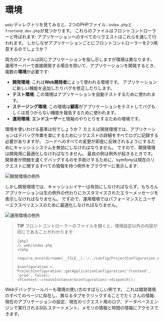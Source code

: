 環境
====

`web/`ディレクトリを見てみると、2つのPHPファイル: `index.php`と`frontend_dev.php`が見つかります。
これらのファイルはフロントコントローラーと呼ばれます:
アプリケーションへのすべてのリクエストはこれらを通して行われます。
しかしなぜアプリケーションごとにフロントコントローラーを2つ用意するのでしょうか？

両方のファイルは同じアプリケーションを指し示しますが環境は異なります。
運用サーバーで直接開発する場合を除いて、アプリケーションを開発するとき、複数の**環境**が必要です:

  * **開発環境**: これは**Web開発者**によって使われる環境です。
      アプリケーションに新しい機能を追加したりバグを修正したりします。
  * **テスト環境**: この環境はアプリケーションを自動テストするために使われます。
  * **ステージング環境**: この環境は**顧客**がアプリケーションをテストしてバグもしくは見つからない機能を報告するために使われます。
  * **運用環境**: **エンドユーザー**と情報のやりとりをするための環境です。

環境を使いわける基準は何でしょうか？
たとえば開発環境では、アプリケーションはデバッグ作業を楽にするためにリクエストの詳細をすべてログに記録する必要がありますが、
コードへのすべての変更が即座に反映されるようにするためにキャッシュシステムを無効にしなければなりません。
ですので、開発環境は開発用に最適化しなければなりません。
最良の例は例外が起きるときです。
開発者が問題を速くデバッグするのを手助けするために、symfonyは現在のリクエストに関するすべての情報を持つ例外をブラウザーに表示します:

![開発環境の例外](http://www.symfony-project.org/images/getting-started/1_4/exception_dev.png)

しかし開発環境では、キャッシュレイヤーは有効にしなければならず、もちろんアプリケーションは生の例外の代わりにカスタマイズされたエラーメッセージを表示しなければなりません。
ですので、運用環境ではパフォーマンスとユーザーエクスペリエンスのために最適化しなければなりません。

![運用環境の例外](http://www.symfony-project.org/images/getting-started/1_4/exception_prod.png)

>**TIP**
>フロントコントローラーのファイルを開くと、環境設定以外の内容が同じであることがわかります:
>
>     [php]
>     // web/index.php
>     <?php
>
>     require_once(dirname(__FILE__).'/../config/ProjectConfiguration.class.php');
>
>     $configuration = ProjectConfiguration::getApplicationConfiguration('frontend', 'prod', false);
>     sfContext::createInstance($configuration)->dispatch();

Webデバッグツールバーも環境の使い方のすばらしい例です。
これは開発環境のすべてのページに存在し、異なるタブをクリックすることでたくさんの情報: 現在のアプリケーションの設定、現在のリクエスト用のログ、データベースエンジンで実行されるSQLステートメント、メモリの情報と時間の情報にアクセスできます。
